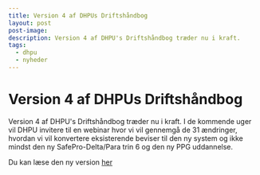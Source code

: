 ```yaml
---
title: Version 4 af DHPUs Driftshåndbog
layout: post
post-image:
description: Version 4 af DHPU's Driftshåndbog træder nu i kraft.
tags:
  - dhpu
  - nyheder
---
```


# Version 4 af DHPUs Driftshåndbog

Version 4 af DHPU's Driftshåndbog træder nu i kraft. I de kommende uger vil DHPU invitere til en webinar hvor vi vil gennemgå de 31 ændringer, hvordan vi vil konvertere eksisterende beviser til den ny system og ikke mindst den ny SafePro-Delta/Para trin 6 og den ny PPG uddannelse. 

Du kan læse den ny version [her](https://dhpu.dk/4-udgave-version-4-af-dhpus-driftshaandbog-er-nu-godkendt/)